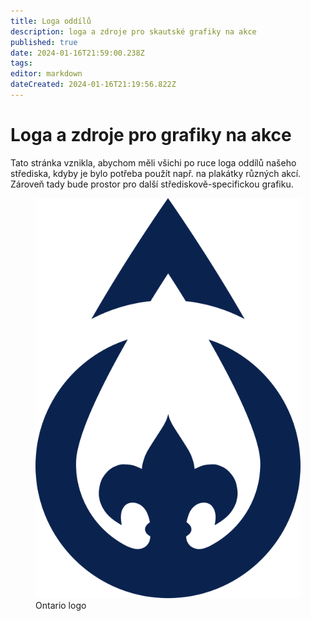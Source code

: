 ```yaml
---
title: Loga oddílů
description: loga a zdroje pro skautské grafiky na akce
published: true
date: 2024-01-16T21:59:00.238Z
tags: 
editor: markdown
dateCreated: 2024-01-16T21:19:56.822Z
---
```


# Loga a zdroje pro grafiky na akce
Tato stránka vznikla, abychom měli všichi po ruce loga oddílů našeho střediska, kdyby je bylo potřeba použít např. na plakátky různých akcí. Zároveň tady bude prostor pro další střediskově-specifickou grafiku.

<figure>
  <img src="/loga/ontario/blue_notext.png">
  <figcaption>Ontario logo</figcaption>
</figure>
